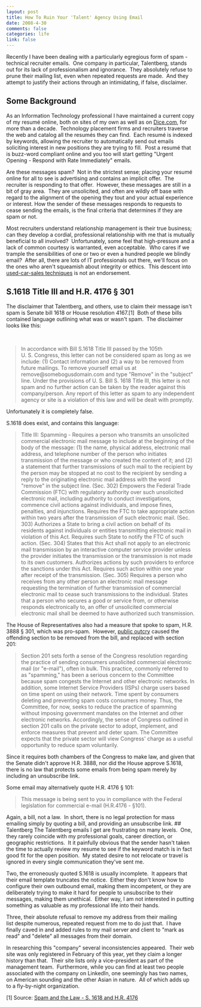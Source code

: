 ```yaml
--- 
layout: post
title: How To Ruin Your 'Talent' Agency Using Email
date: 2008-4-30
comments: false
categories: life
link: false
---
```

Recently I have been dealing with a particularly egregious form of spam - technical recruiter emails.  One company in particular, Talentberg, stands out for its lack of professionalism and ignorance.  They absolutely refuse to prune their mailing list, even when repeated requests are made.  And they attempt to justify their actions through an intimidating, if false, disclaimer. 
## Some Background
As an Information Technology professional I have maintained a current copy of my resumé online, both on sites of my own as well as on <a title="Dice" href="http://dice.com">Dice.com</a>, for more than a decade.  Technology placement firms and recruiters traverse the web and catalog all the resumés they can find.  Each resumé is indexed by keywords, allowing the recruiter to automatically send out emails soliciting interest in new positions they are trying to fill.  Post a resumé that is buzz-word compliant online and you too will start getting "Urgent Opening - Respond with Rate Immediately" emails.

Are these messages spam?  Not in the strictest sense; placing your resumé online for all to see is advertising and contains an implicit offer.  The recruiter is responding to that offer.  However, these messages are still in a bit of gray area.  They are unsolicited, and often are wildly off base with regard to the alignment of the opening they tout and your actual experience or interest. How the sender of these messages responds to requests to cease sending the emails, is the final criteria that determines if they are spam or not.

Most recruiters understand relationship management is their true business; can they develop a cordial, professional relationship with me that is mutually beneficial to all involved?  Unfortunately, some feel that high-pressure and a lack of common courtesy is warranted, even acceptable.  Who cares if we trample the sensibilities of one or two or even a hundred people we blindly email?  After all, there are lots of IT professionals out there, we'll focus on the ones who aren't squeamish about integrity or ethics.  This descent into<a title="User Car Recruiting" href="http://codeprole.wordpress.com/2006/11/05/use-car-recruiting/"> used-car-sales techniques</a> is not an endorsement.
## S.1618 Title III and H.R. 4176 § 301
The disclaimer that Talentberg, and others, use to claim their message isn't spam is Senate bill 1618 or House resolution 4167.[1]  Both of these bills contained language outlining what was or wasn't spam.  The disclaimer looks like this:

 
<blockquote>In accordance with Bill S.1618 Title III passed by the 105th U. S. Congress, this letter can not be considered spam as long as we include: (1) Contact information and (2) a way to be removed from future mailings. To remove yourself email us at remove@somebogusdomain.com and type "Remove" in the "subject" line. Under the provisions of U. S. Bill S. 1618 Title III, this letter is not spam and no further action can be taken by the reader against this company/person. Any report of this letter as spam to any independent agency or site is a violation of this law and will be dealt with promptly.</blockquote>
Unfortunately it is completely false.

S.1618 does exist, and contains this language:
<blockquote>Title III: Spamming - Requires a person who transmits an unsolicited commercial electronic mail message to include at the beginning of the body of the message: (1) the name, physical address, electronic mail address, and telephone number of the person who initiates transmission of the message or who created the content of it; and (2) a statement that further transmissions of such mail to the recipient by the person may be stopped at no cost to the recipient by sending a reply to the originating electronic mail address with the word "remove" in the subject line.
(Sec. 302) Empowers the Federal Trade Commission (FTC) with regulatory authority over such unsolicited electronic mail, including authority to conduct investigations, commence civil actions against individuals, and impose fines, penalties, and injunctions. Requires the FTC to take appropriate action within two years after the transmission of such electronic mail.
(Sec. 303) Authorizes a State to bring a civil action on behalf of its residents against individuals or entities transmitting electronic mail in violation of this Act. Requires such State to notify the FTC of such action.
(Sec. 304) States that this Act shall not apply to an electronic mail transmission by an interactive computer service provider unless the provider initiates the transmission or the transmission is not made to its own customers.
Authorizes actions by such providers to enforce the sanctions under this Act. Requires such action within one year after receipt of the transmission.
(Sec. 305) Requires a person who receives from any other person an electronic mail message requesting the termination of further transmission of commercial electronic mail to cease such transmissions to the individual. States that a person who secures a good or service from, or otherwise responds electronically to, an offer of unsolicited commercial electronic mail shall be deemed to have authorized such transmission.</blockquote>
The House of Representatives also had a measure that spoke to spam, H.R. 3888 § 301, which was pro-spam.  However, <a title="Wired.com: Pro-spam bill derailed" href="http://www.wired.com/news/politics/0,1283,14146,00.html">public outcry</a> caused the offending section to be removed from the bill, and replaced with section 201:
<blockquote>Section 201 sets forth a sense of the Congress resolution regarding the practice of sending consumers unsolicited commercial electronic mail (or "e-mail"), often in bulk. This practice, commonly referred to as "spamming," has been a serious concern to the Committee because spam congests the Internet and other electronic networks. In addition, some Internet Service Providers (ISPs) charge users based on time spent on using their network. Time spent by consumers deleting and preventing spam costs consumers money.
Thus, the Committee, for now, seeks to reduce the practice of spamming without imposing government mandates on the Internet and other electronic networks. Accordingly, the sense of Congress outlined in section 201 calls on the private sector to adopt, implement, and enforce measures that prevent and deter spam. The Committee expects that the private sector will view Congress' charge as a useful opportunity to reduce spam voluntarily.</blockquote>
Since it requires both chambers of the Congress to make law, and given that the Senate didn't approve H.R. 3888, nor did the House approve S.1618, there is no law that protects some emails from being spam merely by including an unsubscribe link.

Some email may alternatively quote H.R. 4176 § 101:
<blockquote>This message is being sent to you in compliance with the Federal legislation for commercial e-mail (H.R.4176 - §101).</blockquote>
Again, a bill, not a law.  In short, there is no legal protection for mass emailing simply by quoting a bill, and providing an unsubscribe link.
## Talentberg
The Talentberg emails I get are frustrating on many levels.  One, they rarely coincide with my professional goals, career direction, or geographic restrictions.  It it painfully obvious that the sender hasn't taken the time to actually review my resume to see if the keyword match is in fact good fit for the open position.  My stated desire to not relocate or travel is ignored in every single communication they've sent me.

Two, the erroneously quoted S.1618 is usually incomplete.  It appears that their email template truncates the notice.  Either they don't know how to configure their own outbound email, making them incompetent, or they are deliberately trying to make it hard for people to unsubscribe to their messages, making them unethical.  Either way, I am not interested in putting something as valuable as my professional life into their hands.

Three, their absolute refusal to remove my address from their mailing list despite numerous, repeated request from me to do just that.  I have finally caved in and added rules to my mail server and client to "mark as read" and "delete" all messages from their domain.

In researching this "company" several inconsistencies appeared.  Their web site was only registered in February of this year, yet they claim a longer history than that.  Their site lists only a vice-president as part of the management team.  Furthermore, while you can find at least two people associated with the company on LinkedIn, one seemingly has two names, on American sounding and the other Asian in nature.  All of which adds up to a fly-by-night organization.

[1] Source: <a title="Spam and the Law - S.1618 and H.R. 4176" href="http://www.jamesshuggins.com/h/tek1/spam_and_law.htm">Spam and the Law - S. 1618 and H.R. 4176</a>
